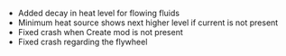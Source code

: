 - Added decay in heat level for flowing fluids
- Minimum heat source shows next higher level if current is not present
- Fixed crash when Create mod is not present
- Fixed crash regarding the flywheel
